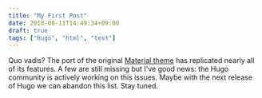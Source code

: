 ```yaml
---
title: "My First Post"
date: 2018-08-11T14:49:34+09:00
draft: true
tags: ["Hugo", "html", "test"]
---
```



Quo vadis? The port of the original [Material theme](https://github.com/squidfunk/mkdocs-material) has replicated nearly all of its features. A few are still missing but I've good news: the Hugo community is actively working on this issues. Maybe with the next release of Hugo we can abandon this list. Stay tuned.
